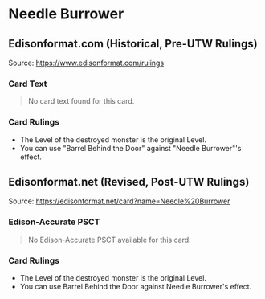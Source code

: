 # Needle Burrower

## Edisonformat.com (Historical, Pre-UTW Rulings)

Source: https://www.edisonformat.com/rulings

### Card Text

> No card text found for this card.

### Card Rulings

*   The Level of the destroyed monster is the original Level.
*   You can use "Barrel Behind the Door" against "Needle Burrower"'s effect.

## Edisonformat.net (Revised, Post-UTW Rulings)

Source: https://edisonformat.net/card?name=Needle%20Burrower

### Edison-Accurate PSCT

> No Edison-Accurate PSCT available for this card.

### Card Rulings

*   The Level of the destroyed monster is the original Level.
*   You can use Barrel Behind the Door against Needle Burrower's effect.
            